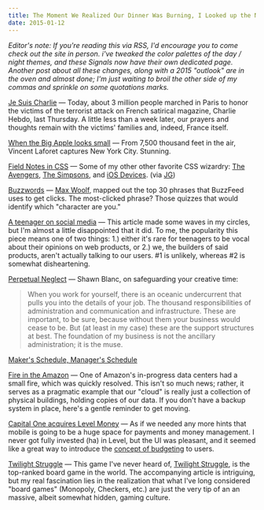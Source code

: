 ```yaml
---
title: The Moment We Realized Our Dinner Was Burning, I Looked up the Number for Our Local Pizza Shop
date: 2015-01-12
---
```

_Editor's note: If you're reading this via RSS, I'd encourage you to come check out the site in person. i've tweaked the color palettes of the day / night themes, and these Signals now have their own dedicated page. Another post about all these changes, along with a 2015 "outlook" are in the oven and almost done; I'm just waiting to broil the other side of my commas and sprinkle on some quotations marks._

[Je Suis Charlie](http://www.bostonglobe.com/news/bigpicture/2015/01/12/unity-rallies-for-france-terror-victims/YyFyYsLlVoe4G8B2B4wbRP/story.html) &mdash; Today, about 3 million people marched in Paris to honor the victims of the terrorist attack on French satirical magazine, Charlie Hebdo, last Thursday. A little less than a week later, our prayers and thoughts remain with the victims' families and, indeed, France itself. 

[When the Big Apple looks small](https://www.storehouse.co/stories/r3rcy-gotham-7-5k) &mdash; From 7,500 thousand feet in the air, Vincent Laforet captures New York City. Stunning. 

[Field Notes in CSS](http://shelf.bmjt.co.uk/) &mdash; Some of my other other favorite CSS wizardry: [The Avengers](http://codepen.io/mariosmaselli/full/ghmwq/), [The Simpsons](https://pattle.github.io/simpsons-in-css/), and [iOS Devices](http://marvelapp.github.io/devices.css/). (via [JG](http://thenewsprint.co))

[Buzzwords](http://boingboing.net/2015/01/12/30-shockingly-amazing-linkbait.html) &mdash; [Max Woolf](http://minimaxir.com/), mapped out  the top 30 phrases that BuzzFeed uses to get clicks. The most-clicked phrase? Those quizzes that would identify which "character are you." 

[A teenager on social media](https://medium.com/backchannel/a-teenagers-view-on-social-media-1df945c09ac6) &mdash; This article made some waves in my circles, but I'm almost a little disappointed that it did. To me, the popularity this piece means one of two things: 1.) either it's rare for teenagers to be vocal about their opinions on web products, or 2.) we, the builders of said products, aren't actually talking to our users. #1 is unlikely, whereas #2 is somewhat disheartening.  

[Perpetual Neglect](http://shawnblanc.net/2015/01/perpetual-neglect/) &mdash; Shawn Blanc, on safeguarding your creative time: 

> When you work for yourself, there is an oceanic undercurrent that pulls you into the details of your job. The thousand responsibilities of administration and communication and infrastructure. These are important, to be sure, because without them your business would cease to be. But (at least in my case) these are the support structures at best. The foundation of my business is not the ancillary administration; it is the muse.

[Maker's Schedule, Manager's Schedule](http://www.paulgraham.com/makersschedule.html)

[Fire in the Amazon](http://www.reuters.com/article/2015/01/09/us-amazon-fire-idUSKBN0KI1WR20150109) &mdash; One of Amazon's in-progress data centers had a small fire, which was quickly resolved. This isn't so much news; rather, it serves as a pragmatic example that our "cloud" is really just a collection of physical buildings, holding copies of our data. If you don't have a backup system in place, here's a gentle reminder to get moving. 

[Capital One acquires Level Money](http://www.theverge.com/2015/1/12/7523071/capital-one-buys-level-money-an-excellent-spending-tracker) &mdash; As if we needed any more hints that mobile is going to be a huge space for payments and money management. I never got fully invested (ha) in Level, but the UI was pleasant, and it seemed like a great way to introduce the [concept of budgeting](http://audaciousfox.com/2014/12/12/budgeting.html) to users.    

[Twilight Struggle](http://fivethirtyeight.com/features/designing-the-best-board-game-on-the-planet/) &mdash; This game I've never heard of, [Twilight Struggle](http://amzn.com/B0060L6EE4), is the top-ranked board game in the world. The accompanying article is intriguing, but my real fascination lies in the realization that what I've long considered "board games" (Monopoly, Checkers, etc.) are just the very tip of an an massive, albeit somewhat hidden, gaming culture. 
